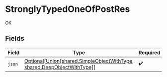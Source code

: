 # StronglyTypedOneOfPostRes

OK


## Fields

| Field                                                                                                                          | Type                                                                                                                           | Required                                                                                                                       | Description                                                                                                                    |
| ------------------------------------------------------------------------------------------------------------------------------ | ------------------------------------------------------------------------------------------------------------------------------ | ------------------------------------------------------------------------------------------------------------------------------ | ------------------------------------------------------------------------------------------------------------------------------ |
| `json`                                                                                                                         | [Optional[Union[shared.SimpleObjectWithType, shared.DeepObjectWithType]]](undefined/models/shared/stronglytypedoneofobject.md) | :heavy_check_mark:                                                                                                             | N/A                                                                                                                            |